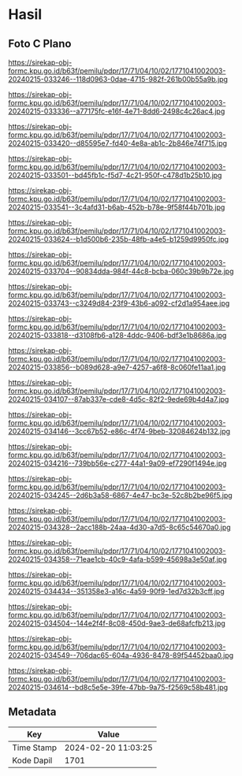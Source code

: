 # Hasil

## Foto C Plano

https://sirekap-obj-formc.kpu.go.id/b63f/pemilu/pdpr/17/71/04/10/02/1771041002003-20240215-033246--118d0963-0dae-4715-982f-261b00b55a9b.jpg

https://sirekap-obj-formc.kpu.go.id/b63f/pemilu/pdpr/17/71/04/10/02/1771041002003-20240215-033336--a77175fc-e16f-4e71-8dd6-2498c4c26ac4.jpg

https://sirekap-obj-formc.kpu.go.id/b63f/pemilu/pdpr/17/71/04/10/02/1771041002003-20240215-033420--d85595e7-fd40-4e8a-ab1c-2b846e74f715.jpg

https://sirekap-obj-formc.kpu.go.id/b63f/pemilu/pdpr/17/71/04/10/02/1771041002003-20240215-033501--bd45fb1c-f5d7-4c21-950f-c478d1b25b10.jpg

https://sirekap-obj-formc.kpu.go.id/b63f/pemilu/pdpr/17/71/04/10/02/1771041002003-20240215-033541--3c4afd31-b6ab-452b-b78e-9f58f44b701b.jpg

https://sirekap-obj-formc.kpu.go.id/b63f/pemilu/pdpr/17/71/04/10/02/1771041002003-20240215-033624--b1d500b6-235b-48fb-a4e5-b1259d9950fc.jpg

https://sirekap-obj-formc.kpu.go.id/b63f/pemilu/pdpr/17/71/04/10/02/1771041002003-20240215-033704--90834dda-984f-44c8-bcba-060c39b9b72e.jpg

https://sirekap-obj-formc.kpu.go.id/b63f/pemilu/pdpr/17/71/04/10/02/1771041002003-20240215-033743--c3249d84-23f9-43b6-a092-cf2d1a954aee.jpg

https://sirekap-obj-formc.kpu.go.id/b63f/pemilu/pdpr/17/71/04/10/02/1771041002003-20240215-033818--d3108fb6-a128-4ddc-9406-bdf3e1b8686a.jpg

https://sirekap-obj-formc.kpu.go.id/b63f/pemilu/pdpr/17/71/04/10/02/1771041002003-20240215-033856--b089d628-a9e7-4257-a6f8-8c060fe11aa1.jpg

https://sirekap-obj-formc.kpu.go.id/b63f/pemilu/pdpr/17/71/04/10/02/1771041002003-20240215-034107--87ab337e-cde8-4d5c-82f2-9ede69b4d4a7.jpg

https://sirekap-obj-formc.kpu.go.id/b63f/pemilu/pdpr/17/71/04/10/02/1771041002003-20240215-034146--3cc67b52-e86c-4f74-9beb-32084624b132.jpg

https://sirekap-obj-formc.kpu.go.id/b63f/pemilu/pdpr/17/71/04/10/02/1771041002003-20240215-034216--739bb56e-c277-44a1-9a09-ef7290f1494e.jpg

https://sirekap-obj-formc.kpu.go.id/b63f/pemilu/pdpr/17/71/04/10/02/1771041002003-20240215-034245--2d6b3a58-6867-4e47-bc3e-52c8b2be96f5.jpg

https://sirekap-obj-formc.kpu.go.id/b63f/pemilu/pdpr/17/71/04/10/02/1771041002003-20240215-034328--2acc188b-24aa-4d30-a7d5-8c65c54670a0.jpg

https://sirekap-obj-formc.kpu.go.id/b63f/pemilu/pdpr/17/71/04/10/02/1771041002003-20240215-034358--71eae1cb-40c9-4afa-b599-45698a3e50af.jpg

https://sirekap-obj-formc.kpu.go.id/b63f/pemilu/pdpr/17/71/04/10/02/1771041002003-20240215-034434--351358e3-a16c-4a59-90f9-1ed7d32b3cff.jpg

https://sirekap-obj-formc.kpu.go.id/b63f/pemilu/pdpr/17/71/04/10/02/1771041002003-20240215-034504--144e2f4f-8c08-450d-9ae3-de68afcfb213.jpg

https://sirekap-obj-formc.kpu.go.id/b63f/pemilu/pdpr/17/71/04/10/02/1771041002003-20240215-034549--706dac65-604a-4936-8478-89f54452baa0.jpg

https://sirekap-obj-formc.kpu.go.id/b63f/pemilu/pdpr/17/71/04/10/02/1771041002003-20240215-034614--bd8c5e5e-39fe-47bb-9a75-f2569c58b481.jpg


## Metadata

| Key        | Value               |
| ---------- | ------------------- |
| Time Stamp | 2024-02-20 11:03:25 |
| Kode Dapil | 1701                |



